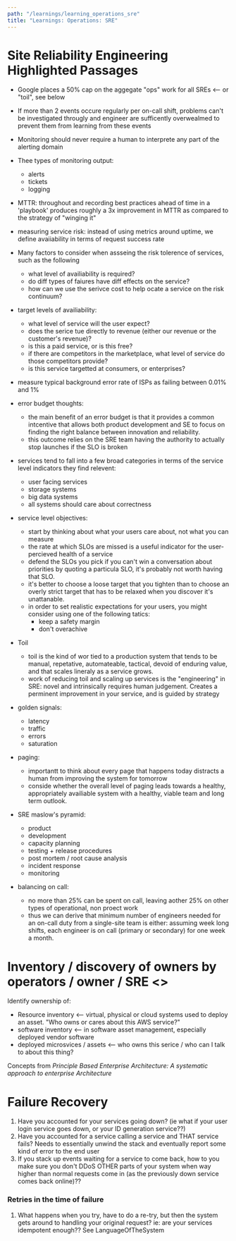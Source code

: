 ```yaml
---
path: "/learnings/learning_operations_sre"
title: "Learnings: Operations: SRE"
---
```


# Site Reliability Engineering Highlighted Passages

  * Google places a 50% cap on the aggegate "ops" work for all SREs <-- or "toil", see below
  * If more than 2 events occure regularly per on-call shift, problems can't be investigated througly and engineer are sufficently overwealmed to prevent them from learning from these events
  * Monitoring should never require a human to interprete any part of the alerting domain
  * Thee types of monitoring output:
    - alerts
    - tickets
    - logging
  * MTTR: throughout and recording best practices ahead of time in a 'playbook' produces roughly a 3x improvement in MTTR as compared to the strategy of "winging it"
  * measuring service risk: instead of using metrics around uptime, we define avaiiability in terms of request success rate
  * Many factors to consider when assseing the risk tolerence of services, such as the following
    - what level of availiability is required?
    - do diff types of faiures have diff effects on the service?
    - how can we use the serivce cost to help ocate a service on the risk continuum?
  * target levels of availiability:
    - what level of service will the user expect?
    - does the serice tue directly to revenue (either our revenue or the customer's revenue)?
    - is this a paid service, or is this free?
    - if there are competitors in the marketplace, what level of service do those competitors provide?
    - is this service targetted at consumers, or enterprises?
  * measure typical background error rate of ISPs as failing between 0.01% and 1%
  * error budget thoughts:
    - the main benefit of an error budget is that it provides a common intcentive that allows both product development and SE to focus on finding the right balance between innovation and reliability.
    - this outcome relies on the SRE team having the authority to actually stop launches if the SLO is broken
  * services tend to fall into a few broad categories in terms of the service level indicators they find relevent:
    - user facing services
    - storage systems
    - big data systems
    - all systems should care about correctness
  * service level objectives:
    - start by thinking about what your users care about, not what you can measure
    - the rate at which SLOs are missed is a useful indicator for the user-percieved health of a service
    - defend the SLOs you pick if you can't win a conversation about priorities by quoting a particula SLO, it's probably not worth having that SLO.
    - it's better to choose a loose target that you tighten than to choose an overly strict target that has to be relaxed when you discover it's unattanable.
    - in order to set realistic expectations for your users, you might consider using one of the following tatics:
      - keep a safety margin
      - don't overachive
  * Toil
    - toil is the kind of wor tied to a production system that tends to be manual, repetative, automateable, tactical, devoid of enduring value, and that scales lineraly as a service grows.
    -  work of reducing toil and scaling up services is the "engineering" in SRE: novel and intrinsically requires human judgement. Creates a perminent improvement in your service, and is guided by strategy
  * golden signals:
    - latency
    - traffic
    - errors
    - saturation
  * paging:
    - importantt to think about every page that happens today distracts a human from improving the system for tomorrow
    - conside whether the overall level of paging leads towards a healthy, appropriately availiable system with a healthy, viable team and long term outlook.

  * SRE maslow's pyramid:
    - product
    - development
    - capacity planning
    - testing + release procedures
    - post mortem / root cause analysis
    - incident response
    - monitoring

  * balancing on call:
    - no more than 25% can be spent on call, leaving aother 25% on other types of operational, non proect work
    - thus we can derive that minimum number of engineers needed for an on-call duty from a single-site team is either: assuming week long shifts, each engineer is on call (primary or secondary) for one week a month.

# Inventory / discovery of owners by operators / owner / SRE  <<InventoryOfAssetsAndOwners>>

Identify ownership of:

  * Resource inventory <-- virtual, physical or cloud systems used to deploy an asset. "Who owns or cares about this AWS service?"
  * software inventory <-- in software asset management, especially deployed vendor software
  * deployed microsvices / assets <-- who owns this serice / who can I talk to about this thing?

Concepts from _Principle Based Enterprise Architecture: A systematic approach to enterprise Architecture_


# Failure Recovery

  1. Have you accounted for your services going down? (ie what if your user login service goes down, or your ID generation service??)
  2. Have you accounted for a service calling a service and THAT service fails? Needs to essentially unwind the stack and eventually report some kind of error to the end user
  3. If you stack up events waiting for a service to come back, how to you make sure you don't DDoS OTHER parts of your system when way higher than normal requests come in (as the previously down service comes back online)??
  
### Retries in the time of failure

  1. What happens when you try, have to do a re-try, but then the system gets around to handling your original request?
    ie: are your services idempotent enough?? See LanguageOfTheSystem

